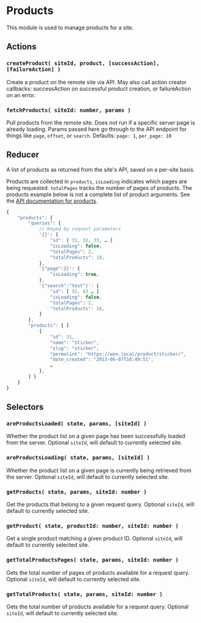 # Products

This module is used to manage products for a site.

## Actions

### `createProduct( siteId, product, [successAction], [failureAction] )`

Create a product on the remote site via API. May also call action creator callbacks: successAction on successful product creation, or failureAction on an error.

### `fetchProducts( siteId: number, params )`

Pull products from the remote site. Does not run if a specific server page is already loading. Params passed here go through to the API endpoint for things like `page`, `offset`, or `search`. Defaults: `page: 1`, `per_page: 10`

## Reducer

A list of products as returned from the site's API, saved on a per-site basis.

Products are collected in `products`, `isLoading` indicates which pages are being requested. `totalPages` tracks the number of pages of products. The products example below is not a complete list of product arguments. See the [API documentation for products](https://woocommerce.github.io/woocommerce-rest-api-docs/#products).

```js
{
	"products": {
		"queries": {
			// Keyed by request parameters
			'{}': {
				"id": [ 31, 32, 33, … ]
				"isLoading": false,
				"totalPages": 2,
				"totalProducts": 18,
			},
			'{"page":2}': {
				"isLoading": true,
			},
			'{"search":"test"}': {
				"id": [ 32, 43 … ]
				"isLoading": false,
				"totalPages": 2,
				"totalProducts": 18,
			}
		},
		"products": { [
			{
				"id": 31,
				"name": "Sticker",
				"slug": "sticker",
				"permalink": "https://woo.local/product/sticker/",
				"date_created": "2013-06-07T10:49:51",
				…
			},
		] }
	}
}
```

## Selectors

### `areProductsLoaded( state, params, [siteId] )`

Whether the product list on a given page has been successfully loaded from the server. Optional `siteId`, will default to currently selected site.

### `areProductsLoading( state, params, [siteId] )`

Whether the product list on a given page is currently being retrieved from the server. Optional `siteId`, will default to currently selected site.

### `getProducts( state, params, siteId: number )`

Get the products that belong to a given request query. Optional `siteId`, will default to currently selected site.

### `getProduct( state, productId: number, siteId: number )`

Get a single product matching a given product ID. Optional `siteId`, will default to currently selected site.

### `getTotalProductsPages( state, params, siteId: number )`

Gets the total number of pages of products available for a request query. Optional `siteId`, will default to currently selected site.

### `getTotalProducts( state, params, siteId: number )`

Gets the total number of products available for a request query. Optional `siteId`, will default to currently selected site.
